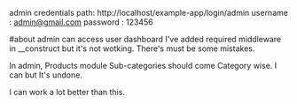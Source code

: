 admin credentials 
path: http://localhost/example-app/login/admin 
username : admin@gmail.com 
password : 123456

#about admin can access user dashboard
I've added required middleware in __construct but it's not wotking. There's must be some mistakes. 

In admin, Products module
Sub-categories should come Category wise. I can but It's undone.

I can work a lot better than this.
